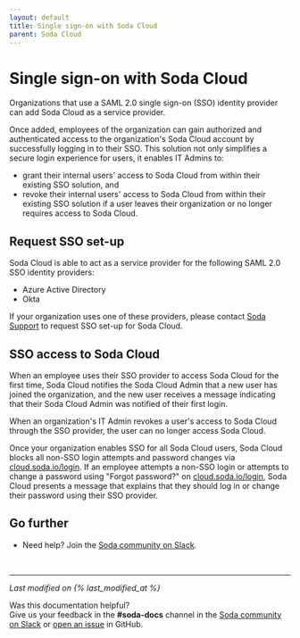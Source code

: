 ```yaml
---
layout: default
title: Single sign-on with Soda Cloud
parent: Soda Cloud
---
```


# Single sign-on with Soda Cloud

Organizations that use a SAML 2.0 single sign-on (SSO) identity provider can add Soda Cloud as a service provider. 

Once added, employees of the organization can gain authorized and authenticated access to the organization's Soda Cloud account by successfully logging in to their SSO. This solution not only simplifies a secure login experience for users, it enables IT Admins to:

* grant their internal users' access to Soda Cloud from within their existing SSO solution, and
* revoke their internal users' access to Soda Cloud from within their existing SSO solution if a user leaves their organization or no longer requires access to Soda Cloud.

## Request SSO set-up

Soda Cloud is able to act as a service provider for the following SAML 2.0 SSO identity providers: 

* Azure Active Directory
* Okta

If your organization uses one of these providers, please contact <a href="mailto:support@soda.io">Soda Support</a> to request SSO set-up for Soda Cloud. 


## SSO access to Soda Cloud

When an employee uses their SSO provider to access Soda Cloud for the first time, Soda Cloud <!-- automatically assigns the new user to roles and groups according to the [Default roles and rights]() for any new users. Soda Cloud also--> notifies the Soda Cloud Admin that a new user has joined the organization, and the new user receives a message indicating that their Soda Cloud Admin was notified of their first login. <!-- A Soda Cloud Admin can adjust users' roles in Organization Settings. See [Change organization roles and settings]() for details. -->

When an organization's IT Admin revokes a user's access to Soda Cloud through the SSO provider, <!--a Soda cloud Admin is responsible for updating the resources and ownerships linked to the User. Refer to [Roles and rights in Soda Cloud]() for details.-->the user can no longer access Soda Cloud.

Once your organization enables SSO for all Soda Cloud users, Soda Cloud blocks all non-SSO login attempts and password changes via <a href="http://cloud.soda.io/login" target="_blank">cloud.soda.io/login<a/>. If an employee attempts a non-SSO login or attempts to change a password using "Forgot password?" on <a href="http://cloud.soda.io/login" target="_blank">cloud.soda.io/login<a/>, Soda Cloud presents a message that explains that they should log in or change their password using their SSO provider. 



## Go further

* Need help? Join the <a href="http://community.soda.io/slack" target="_blank"> Soda community on Slack</a>.
<!-- * Learn more about [Roles and rights in Soda Cloud]().-->
<br />

---
*Last modified on {% last_modified_at %}*

Was this documentation helpful? <br /> Give us your feedback in the **#soda-docs** channel in the <a href="http://community.soda.io/slack" target="_blank"> Soda community on Slack</a> or <a href="https://github.com/sodadata/docs/issues/new" target="_blank">open an issue</a> in GitHub.